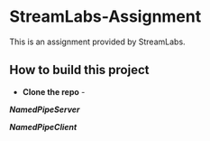 # StreamLabs-Assignment
This is an assignment provided by StreamLabs.

## How to build this project ##
- **Clone the repo** -

**_NamedPipeServer_**

**_NamedPipeClient_**
